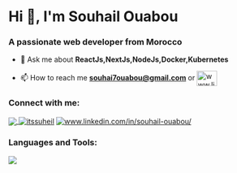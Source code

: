 <h1 align="left">Hi 👋, I'm Souhail Ouabou</h1>
<h3 align="left">A passionate web developer from Morocco</h3>

- 💬 Ask me about **ReactJs,NextJs,NodeJs,Docker,Kubernetes** 



- 📫 How to reach me **souhai7ouabou@gmail.com** or <a href="https://linkedin.com/in/souhail-ouabou/" target="blank"><img align="center" src="https://raw.githubusercontent.com/rahuldkjain/github-profile-readme-generator/master/src/images/icons/Social/linked-in-alt.svg" alt="www.linkedin.com/in/souhail-ouabou/" height="30" width="40" /></a>

<h3 align="left">Connect with me:</h3>
<p align="left">
<a href="https://dev.to/souhailouabou" target="blank"> 
 <img align="center" src="https://skillicons.dev/icons?i=devto"	  />
   <a href="https://skillicons.dev">
<a href="https://twitter.com/itssuheil" target="blank"><img align="center" src="https://skillicons.dev/icons?i=twitter" alt="itssuheil"  /></a>
       </a>
  
<a href="https://linkedin.com/in/souhail-ouabou/" target="blank">
  <img align="center" alt="www.linkedin.com/in/souhail-ouabou/" src="https://skillicons.dev/icons?i=linkedin"	  />
  </a>
</p>

<h3 align="left">Languages and Tools:</h3>
<p align="left">
  <a href="https://skillicons.dev">
    <img src="https://skillicons.dev/icons?i=nodejs,react,kubernetes,nextjs,docker,tailwind,express,redux,mongodb,js,ts,git" />
  </a>
</p>


